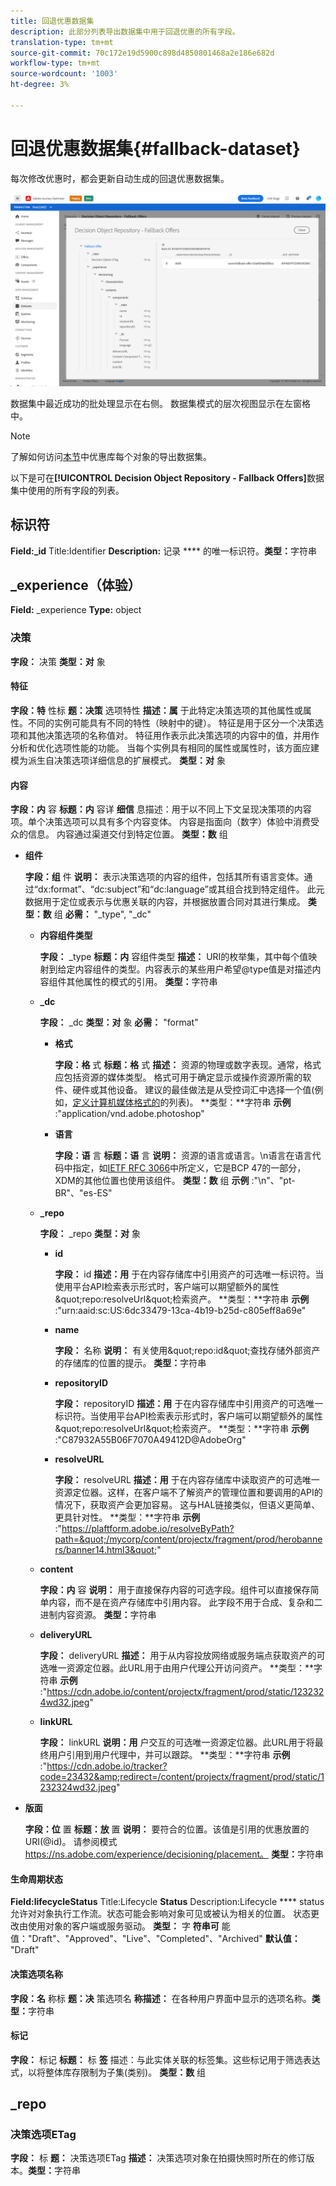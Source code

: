 ```yaml
---
title: 回退优惠数据集
description: 此部分列表导出数据集中用于回退优惠的所有字段。
translation-type: tm+mt
source-git-commit: 70c172e19d5900c898d4850801468a2e186e682d
workflow-type: tm+mt
source-wordcount: '1003'
ht-degree: 3%

---
```


# 回退优惠数据集{#fallback-dataset}

每次修改优惠时，都会更新自动生成的回退优惠数据集。

![](../../assets/dataset-fallback.png)

数据集中最近成功的批处理显示在右侧。 数据集模式的层次视图显示在左窗格中。

>[!NOTE]
>
>了解如何访问[本节](../export-catalog/access-dataset.md)中优惠库每个对象的导出数据集。

以下是可在&#x200B;**[!UICONTROL Decision Object Repository - Fallback Offers]**&#x200B;数据集中使用的所有字段的列表。

## 标识符

**Field:_id** Title:Identifier 
**Description:** 记录
**** 的唯一标识符。**类型：**&#x200B;字符串

## _experience（体验）

**Field:** _experience 
**Type:** object

### 决策

**字段：** 决策
**类型：对** 象

#### 特征

**字段：特** 性标
**题：决策** 选项特性
**描述：属** 于此特定决策选项的其他属性或属性。不同的实例可能具有不同的特性（映射中的键）。 特征是用于区分一个决策选项和其他决策选项的名称值对。 特征用作表示此决策选项的内容中的值，并用作分析和优化选项性能的功能。 当每个实例具有相同的属性或属性时，该方面应建模为派生自决策选项详细信息的扩展模式。
**类型：对** 象

<!--Field under Characteristics without title = additionalProperties? Desc = Value of the property. Type: string-->

#### 内容

**字段：内** 容
**标题：内** 容详
**细信** 息描述：用于以不同上下文呈现决策项的内容项。单个决策选项可以具有多个内容变体。 内容是指面向（数字）体验中消费受众的信息。 内容通过渠道交付到特定位置。
**类型：数** 组

* **组件**

   **字段：组** 件
   **说明：** 表示决策选项的内容的组件，包括其所有语言变体。通过“dx:format”、“dc:subject”和“dc:language”或其组合找到特定组件。 此元数据用于定位或表示与优惠关联的内容，并根据放置合同对其进行集成。
   **类型：数** 组
   **必需：** &quot;_type&quot;, &quot;_dc&quot;  <!--TBC?-->

   * **内容组件类型**

      **字段：** _type
      **标题：内** 容组件类型
      **描述：** URI的枚举集，其中每个值映射到给定内容组件的类型。内容表示的某些用户希望@type值是对描述内容组件其他属性的模式的引用。
      **类型：**&#x200B;字符串

   * **_dc**

      **字段：** _dc
      **类型：对** 象
      **必需：** &quot;format&quot;

      * **格式**

         **字段：格** 式
         **标题：格** 式
         **描述：** 资源的物理或数字表现。通常，格式应包括资源的媒体类型。 格式可用于确定显示或操作资源所需的软件、硬件或其他设备。 建议的最佳做法是从受控词汇中选择一个值(例如，[定义计算机媒体格式的](http://www.iana.org/分配/媒体类型/)的列表)。
         **类型：**字符串
         **示例** :&quot;application/vnd.adobe.photoshop&quot;

      * **语言**

         **字段：语** 言
         **标题：语** 言
         **说明：** 资源的语言或语言。\n语言在语言代码中指定，如[IETF RFC 3066](https://www.ietf.org/rfc/rfc3066.txt)中所定义，它是BCP 47的一部分，XDM的其他位置也使用该组件。
         **类型：数** 组
         **示例** :&quot;\n&quot;、&quot;pt-BR&quot;、&quot;es-ES&quot;
   * **_repo**

      **字段：** _repo
      **类型：对** 象

      * **id**

         **字段：** id
         **描述：用** 于在内容存储库中引用资产的可选唯一标识符。当使用平台API检索表示形式时，客户端可以期望额外的属性\&quot;repo:resolveUrl\&quot;检索资产。
         **类型：**字符串
         **示例** :&quot;urn:aaid:sc:US:6dc33479-13ca-4b19-b25d-c805eff8a69e&quot;

      * **name**

         **字段：** 名称
         **说明：** 有关使用\&quot;repo:id\&quot;查找存储外部资产的存储库的位置的提示。
         **类型：**&#x200B;字符串

      * **repositoryID**

         **字段：** repositoryID
         **描述：用** 于在内容存储库中引用资产的可选唯一标识符。当使用平台API检索表示形式时，客户端可以期望额外的属性\&quot;repo:resolveUrl\&quot;检索资产。
         **类型：**字符串
         **示例** :&quot;C87932A55B06F7070A49412D@AdobeOrg&quot;

      * **resolveURL**

         **字段：** resolveURL
         **描述：用** 于在内容存储库中读取资产的可选唯一资源定位器。这样，在客户端不了解资产的管理位置和要调用的API的情况下，获取资产会更加容易。 这与HAL链接类似，但语义更简单、更具针对性。
         **类型：**字符串
         **示例** :&quot;https://plaftform.adobe.io/resolveByPath?path=&quot;/mycorp/content/projectx/fragment/prod/herobanners/banner14.html3&quot;&quot;
   * **content**

      **字段：内** 容
      **说明：** 用于直接保存内容的可选字段。组件可以直接保存简单内容，而不是在资产存储库中引用内容。 此字段不用于合成、复杂和二进制内容资源。
      **类型：**&#x200B;字符串

   * **deliveryURL**

      **字段：** deliveryURL
      **描述：** 用于从内容投放网络或服务端点获取资产的可选唯一资源定位器。此URL用于由用户代理公开访问资产。
      **类型：**字符串
      **示例** :&quot;https://cdn.adobe.io/content/projectx/fragment/prod/static/1232324wd32.jpeg&quot;

   * **linkURL**

      **字段：** linkURL
      **说明：用** 户交互的可选唯一资源定位器。此URL用于将最终用户引用到用户代理中，并可以跟踪。
      **类型：**字符串
      **示例** :&quot;https://cdn.adobe.io/tracker?code=23432&amp;redirect=/content/projectx/fragment/prod/static/1232324wd32.jpeg&quot;



* **版面**

   **字段：位** 置
   **标题：放** 置
   **说明：** 要符合的位置。该值是引用的优惠放置的URI(@id)。 请参阅模式 https://ns.adobe.com/experience/decisioning/placement。
   **类型：**&#x200B;字符串

#### 生命周期状态

**Field:lifecycleStatus** Title:Lifecycle 
**Status** Description:Lifecycle 
**** status允许对对象执行工作流。状态可能会影响对象可见或被认为相关的位置。 状态更改由使用对象的客户端或服务驱动。
**类型：** 字
**符串可** 能值：&quot;Draft&quot;、&quot;Approved&quot;、&quot;Live&quot;、&quot;Completed&quot;、&quot;Archived&quot; 
**默认值：** &quot;Draft&quot;

#### 决策选项名称

**字段：名** 称标
**题：决** 策选项名
**称描述：** 在各种用户界面中显示的选项名称。**类型：**&#x200B;字符串

#### 标记

**字段：** 标记
**标题：** 标
**签** 描述：与此实体关联的标签集。这些标记用于筛选表达式，以将整体库存限制为子集(类别)。
**类型：数** 组

<!--Field without name under tags: Description: An identifier of a tag object. The value is the @id of the tag that is referenced. See tag schema: https://ns.adobe.com/experience/decisioning/tag. Type: string-->

## _repo

### 决策选项ETag

**字段：** 标
**题：** 决策选项ETag
**描述：** 决策选项对象在拍摄快照时所在的修订版本。**类型：**&#x200B;字符串
